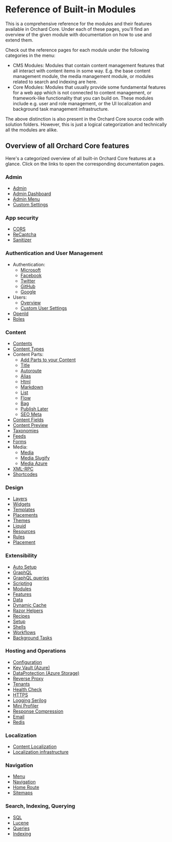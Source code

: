 # Reference of Built-in Modules

This is a comprehensive reference for the modules and their features available in Orchard Core. Under each of these pages, you'll find an overview of the given module with documentation on how to use and extend them.

Check out the reference pages for each module under the following categories in the menu:

- CMS Modules: Modules that contain content management features that all interact with content items in some way. E.g. the base content management module, the media management module, or modules related to search and indexing are here.
- Core Modules: Modules that usually provide some fundamental features for a web app which is not connected to content management, or framework-like functionality that you can build on. These modules include e.g. user and role management, or the UI localization and background task management infrastructure.

The above distinction is also present in the Orchard Core source code with solution folders. However, this is just a logical categorization and technically all the modules are alike.

## Overview of all Orchard Core features

Here's a categorized overview of all built-in Orchard Core features at a glance. Click on the links to open the corresponding documentation pages.

### Admin

- [Admin](modules/Admin/README.md)
- [Admin Dashboard](modules/AdminDashboard/README.md)
- [Admin Menu](modules/AdminMenu/README.md)
- [Custom Settings](modules/CustomSettings/README.md)

### App security

- [CORS](modules/Cors/README.md)
- [ReCaptcha](modules/ReCaptcha/README.md)
- [Sanitizer](core/Sanitizer/README.md) 

### Authentication and User Management

- Authentication:
  - [Microsoft](modules/Microsoft.Authentication/README.md)
  - [Facebook](modules/Facebook/README.md)
  - [Twitter](modules/Twitter/README.md)
  - [GitHub](modules/GitHub/README.md)
  - [Google](modules/Google/README.md)
- Users: 
  - [Overview](modules/Users/README.md)
  - [Custom User Settings](modules/Users/CustomUserSettings/README.md)
- [OpenId](modules/OpenId/README.md)
- [Roles](modules/Roles/README.md)

### Content

- [Contents](modules/Contents/README.md)
- [Content Types](modules/ContentTypes/README.md)
- Content Parts: 
  - [Add Parts to your Content](modules/ContentParts/README.md)
  - [Title](modules/Title/README.md)
  - [Autoroute](modules/Autoroute/README.md)
  - [Alias](modules/Alias/README.md)
  - [Html](modules/Html/README.md)
  - [Markdown](modules/Markdown/README.md)
  - [List](modules/Lists/README.md)
  - [Flow](modules/Flow/README.md) 
  - [Bag](modules/Flow/BagPart.md)
  - [Publish Later](modules/PublishLater/README.md)
  - [SEO Meta](modules/Seo/README.md)
- [Content Fields](modules/ContentFields/README.md)
- [Content Preview](modules/ContentPreview/README.md)
- [Taxonomies](modules/Taxonomies/README.md)
- [Feeds](modules/Feeds/README.md)
- [Forms](modules/Forms/README.md)
- Media:
  - [Media](modules/Media/README.md)
  - [Media Slugify](modules/Media.Slugify/README.md)
  - [Media Azure](modules/Media.Azure/README.md)
- [XML-RPC](modules/XmlRpc/README.md)
- [Shortcodes](modules/Shortcodes/README.md)

### Design

- [Layers](modules/Layers/README.md)
- [Widgets](modules/Widgets/README.md)
- [Templates](modules/Templates/README.md)
- [Placements](modules/Placements/README.md)
- [Themes](modules/Themes/README.md)
- [Liquid](modules/Liquid/README.md)
- [Resources](modules/Resources/README.md)
- [Rules](modules/Rules/README.md)
- [Placement](core/Placement/README.md)

### Extensibility

- [Auto Setup](modules/AutoSetup/README.md)
- [GraphQL](modules/Apis.GraphQL/README.md)
- [GraphQL queries](core/Apis.GraphQL.Abstractions/README.md)
- [Scripting](modules/Scripting/README.md)
- [Modules](core/Modules/README.md)
- [Features](modules/Features/README.md)
- [Data](core/Data/README.md)
- [Dynamic Cache](modules/DynamicCache/README.md)
- [Razor Helpers](core/Razor/README.md)
- [Recipes](modules/Recipes/README.md)
- [Setup](modules/Setup/README.md)
- [Shells](core/Shells/README.md)
- [Workflows](modules/Workflows/README.md)
- [Background Tasks](modules/BackgroundTasks/README.md)

### Hosting and Operations

- [Configuration](core/Configuration/README.md)
- [Key Vault (Azure)](core/KeyVault.Azure/README.md)
- [DataProtection (Azure Storage)](modules/DataProtection.Azure/README.md)
- [Reverse Proxy](modules/ReverseProxy/README.md)
- [Tenants](modules/Tenants/README.md)
- [Health Check](modules/HealthChecks/README.md)
- [HTTPS](modules/Https/README.md)
- [Logging Serilog](core/Logging.Serilog/README.md)
- [Mini Profiler](modules/MiniProfiler/README.md)
- [Response Compression](modules/ResponseCompression/README.md)
- [Email](modules/Email/README.md)
- [Redis](modules/Redis/README.md)

### Localization

- [Content Localization](modules/ContentLocalization/README.md)
- [Localization infrastructure](modules/Localize/README.md)

### Navigation

- [Menu](modules/Menu/README.md)
- [Navigation](modules/Navigation/README.md)
- [Home Route](modules/HomeRoute/README.md)
- [Sitemaps](modules/Sitemaps/README.md)

### Search, Indexing, Querying

- [SQL](modules/SQLIndexing/README.md)
- [Lucene](modules/Lucene/README.md)
- [Queries](modules/Queries/README.md)
- [Indexing](modules/Indexing/README.md)
